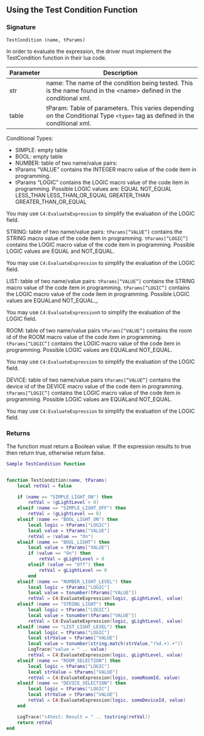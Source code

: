 ## Using the Test Condition Function

### Signature

`TestCondition (name, tParams)`

In order to evaluate the expression, the driver must implement the TestCondition function in their lua code.

| Parameter | Description |
| --- | --- |
| str | name: The name of the condition being tested. This is the name found in the \<name\> defined in the conditional xml. |
| table | tParam: Table of parameters. This varies depending on the Conditional Type  `<type>` tag as defined in the conditional xml. |

Conditional Types:

- SIMPLE: empty table
- BOOL: empty table
- NUMBER: table of two name/value pairs:
- tParams “VALUE” contains the INTEGER macro value of the code item in programming.
- tParams “LOGIC” contains the LOGIC macro value of the code item in programming. Possible LOGIC values are:
EQUAL 
NOT\_EQUAL
LESS\_THAN
LESS\_THAN\_OR\_EQUAL
GREATER\_THAN
GREATER\_THAN\_OR\_EQUAL

You may use `C4:EvaluateExpression` to simplify the evaluation of the LOGIC field.


STRING: table of two name/value pairs:
`tParams[“VALUE”]` contains the STRING macro value of the code item in programming.
`tParams[“LOGIC”]` contains the LOGIC macro value of the code item in programming. Possible LOGIC values are EQUAL and NOT\_EQUAL.

You may use `C4:EvaluateExpression` to simplify the evaluation of the LOGIC field.



LIST: table of two name/value pairs:
`tParams[“VALUE”]` contains the STRING macro value of the code item in programming.
`tParams[“LOGIC”]` contains the LOGIC macro value of the code item in programming. Possible LOGIC values are EQUALand NOT\_EQUAL.\_

You may use `C4:EvaluateExpression`n to simplify the evaluation of the LOGIC field.



ROOM: table of two name/value pairs
`tParams[“VALUE”]` contains the room id of the ROOM macro value of the code item in programming.
`tParams[“LOGIC”]` contains the LOGIC macro value of the code item in programming. Possible LOGIC values are EQUALand NOT\_EQUAL.

You may use `C4:EvaluateExpression` to simplify the evaluation of the LOGIC field.



DEVICE: table of two name/value pairs
`tParams[“VALUE”]` contains the device id of the DEVICE macro value of the code item in programming.
`tParams[“LOGIC”]` contains the LOGIC macro value of the code item in programming. Possible LOGIC values are EQUALand NOT\_EQUAL.

You may use `C4:EvaluateExpression` to simplify the evaluation of the LOGIC field.


### Returns
The function must return a Boolean value. If the expression results to true then return true, otherwise return false.

```lua
Sample TestCondition function


function TestCondition(name, tParams)
	local retVal = false

	if (name == "SIMPLE_LIGHT_ON") then
		retVal = (gLightLevel > 0)
	elseif (name == "SIMPLE_LIGHT_OFF") then
		retVal = (gLightLevel == 0)
	elseif (name == "BOOL_LIGHT_ON") then
		local logic = tParams["LOGIC"]
		local value = tParams["VALUE"]
		retVal = (value == "On")
	elseif (name == "BOOL_LIGHT") then
		local value = tParams["VALUE"]
		if (value == "On") then
			retVal = gLightLevel > 0
		elseif (value == "Off") then
			retVal = gLightLevel == 0
		end
	elseif (name == "NUMBER_LIGHT_LEVEL") then
		local logic = tParams["LOGIC"]
		local value = tonumber(tParams["VALUE"])
		retVal = C4:EvaluateExpression(logic, gLightLevel, value)
	elseif (name == "STRING_LIGHT") then
		local logic = tParams["LOGIC"]
		local value = tonumber(tParams["VALUE"])
		retVal = C4:EvaluateExpression(logic, gLightLevel, value)
	elseif (name == "LIST_LIGHT_LEVEL") then
		local logic = tParams["LOGIC"]
		local strValue = tParams["VALUE"]
		local value = tonumber(string.match(strValue,"(%d.+).+"))
		LogTrace("value = " .. value)
		retVal = C4:EvaluateExpression(logic, gLightLevel, value)
	elseif (name == "ROOM_SELECTION") then
		local logic = tParams["LOGIC"]
		local strValue = tParams["VALUE"]
		retVal = C4:EvaluateExpression(logic, someRoomId, value)
	elseif (name == "DEVICE_SELECTION") then
		local logic = tParams["LOGIC"]
		local strValue = tParams["VALUE"]
		retVal = C4:EvaluateExpression(logic, someDeviceId, value)
	end

	LogTrace("c4test: Result = " .. tostring(retVal))
	return retVal
end
```

